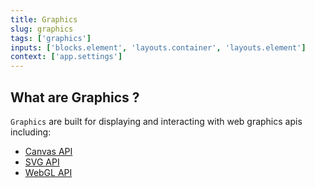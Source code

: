 ```yaml
---
title: Graphics
slug: graphics
tags: ['graphics']
inputs: ['blocks.element', 'layouts.container', 'layouts.element']
context: ['app.settings']
---
```


## What are Graphics ?

`Graphics` are built for displaying and interacting with web graphics apis including:

- [Canvas API](https://developer.mozilla.org/en-US/docs/Web/API/Canvas_API)
- [SVG API](https://developer.mozilla.org/en-US/docs/Web/API/SVG_API)
- [WebGL API](https://developer.mozilla.org/en-US/docs/Web/API/WebGL_API)
